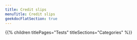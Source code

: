 ```yaml
---
title: Credit slips
menuTitle: Credit slips 
geekdocFlatSection: true
---
```


{{% children titlePages="Tests" titleSections="Categories" %}}